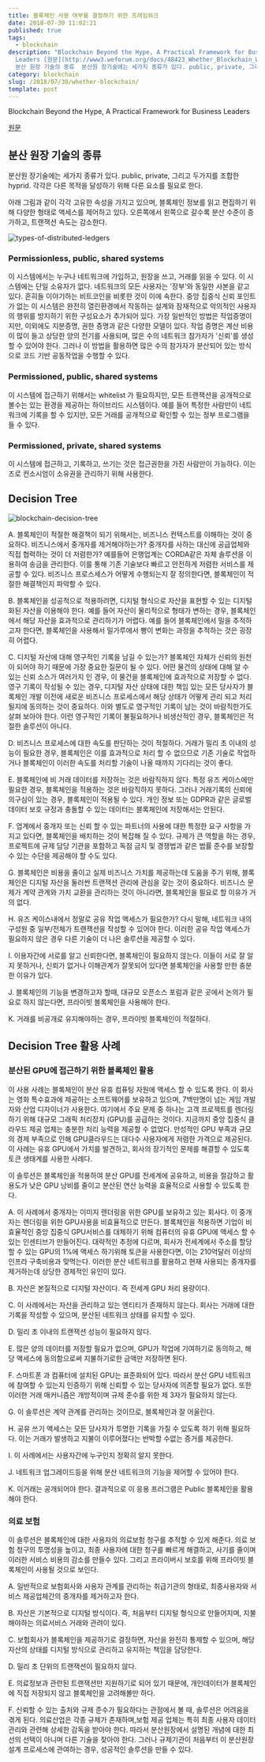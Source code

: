 ```yaml
---
title: 블록체인 사용 여부를 결정하기 위한 프레임워크
date: 2018-07-30 11:02:21
published: true
tags:
  - blockchain
description: "Blockchain Beyond the Hype, A Practical Framework for Business
  Leaders [원문](http://www3.weforum.org/docs/48423_Whether_Blockchain_WP.pdf)  ##
  분산 원장 기술의 종류  분산원 장기술에는 세가지 종류가 있다. public, private, 그리고 ..."
category: blockchain
slug: /2018/07/30/whether-blockchain/
template: post
---
```

Blockchain Beyond the Hype, A Practical Framework for Business Leaders

[원문](http://www3.weforum.org/docs/48423_Whether_Blockchain_WP.pdf)

## 분산 원장 기술의 종류

분산원 장기술에는 세가지 종류가 있다. public, private, 그리고 두가지를 조합한 hyprid. 각각은 다른 목적을 달성하기 위해 다른 요소를 필요로 한다.

아래 그림과 같이 각각 고유한 속성을 가지고 있으며, 블록체인 정보를 읽고 편집하기 위해 다양한 형태로 액세스를 제어하고 있다. 오른쪽에서 왼쪽으로 갈수록 분산 수준이 증가하고, 트랜잭션 속도는 감소한다.

![types-of-distributed-ledgers](../images/types-of-distributed-ledgers.png)

### Permissionless, public, shared systems

이 시스템에서는 누구나 네트워크에 가입하고, 원장을 쓰고, 거래를 읽을 수 있다. 이 시스템에는 단일 소유자가 없다. 네트워크의 모든 사용자는 '장부'와 동일한 사본을 같고 있다. 흔히들 이야기하는 비트코인을 비롯한 것이 이에 속한다. 중앙 집중식 신뢰 포인트가 없는 이 시스템은 완전히 열린환경에서 작동하는 설계와 잠재적으로 악의적인 사용자의 행위를 방지하기 위한 구성요소가 추가되어 있다. 가장 일반적인 방법은 작업증명이지만, 이외에도 지분증명, 권한 증명과 같은 다양한 모델이 있다. 작업 증명은 계산 비용이 많이 들고 상당한 양의 전기를 사용되며, 많은 수의 네트워크 참가자가 '신뢰'를 생성할 수 있어야 한다. 그러나 이 방법을 활용하면 많은 수의 참가자가 분산되어 있는 방식으로 코드 기반 공동작업을 수행할 수 있다.

### Permissioned, public, shared systems

이 시스템에 접근하기 위해서는 whitelist 가 필요하지만, 모든 트랜잭션을 공개적으로 볼수는 있는 환경을 제공하는 하이브리드 시스템이다. 예를 들어 특정한 사람만이 네트워크에 기록을 할 수 있지만, 모든 거래를 공개적으로 확인할 수 있는 정부 프로그램을 들 수 있다.

### Permissioned, private, shared systems

이 시스템에 접근하고, 기록하고, 쓰기는 것은 접근권한을 가진 사람만이 가능하다. 이는 즈로 컨소시엄이 소유권을 관리하기 위해 사용한다.

## Decision Tree

![blockchain-decision-tree](../images/blockchain-decision-tree.png)

A. 블록체인이 적절한 해결책이 되기 위해서는, 비즈니스 컨텍스트를 이해하는 것이 중요하다. 비즈니스에서 중개자를 제거해야하는가? 중개자를 사하는 대신에 공급업체와 직접 협력하는 것이 더 저렴한가? 예를들어 은행업계는 CORDA같은 자체 솔루션을 이용하여 송금을 관리한다. 이를 통해 기존 기술보다 빠르고 안전하게 저렴한 서비스를 제공할 수 있다. 비즈니스 프로스세스가 어떻게 수행되는지 잘 정의한다면, 블록체인이 적절한 해결책인지 파악할 수 있다.

B. 블록체인을 성공적으로 적용하려면, 디지털 형식으로 자산을 표현할 수 있는 디지털화된 자산을 이용해야 한다. 예를 들어 자산이 물리적으로 형태가 변하는 경우, 블록체인에서 해당 자산을 효과적으로 관리하기가 어렵다. 예를 들어 블록체인에서 밀을 추적하고자 한다면, 블록체인을 사용해서 밀가루에서 빵이 변화는 과정을 추적하는 것은 굉장히 어렵다.

C. 디지털 자산에 대해 영구적인 기록을 남길 수 있는가? 블록체인 자체가 신뢰의 원천이 되어야 하기 때문에 가장 중요한 질문이 될 수 있다. 어떤 물건의 상태에 대해 알 수 있는 신뢰 소스가 여러가지 인 경우, 이 물건을 블록체인에 효과적으로 저장할 수 없다. 영구 기록이 작성될 수 있는 경우, 디지털 자산 상태에 대한 책임 있는 모든 당사자가 블록체인 개발 이전에 새로운 비즈니스 프로세스에서 해당 상태가 어떻게 관리 되고 처리 될지에 동의하는 것이 중요하다. 이와 별도로 영구적인 기록이 남는 것이 바람직한가도 살펴 보아야 한다. 이런 영구적인 기록이 불필요하거나 비생산적인 경우, 블록체인은 적절한 솔루션이 아니다. 

D. 비즈니스 프로세스에 대한 속도를 판단하는 것이 적절하다. 거래가 밀리 초 이내의 성능이 필요한 경우, 블록체인은 이를 효과적으로 처리 할 수 없으므로 기존 기술로 작업하거나 블록체인이 이러한 속도를 처리할 기술이 나올 때까지 기다리는 것이 좋다.

E. 블록체인에 비 거래 데이터를 저장하는 것은 바람직하지 않다. 특정 유즈 케이스에만 필요한 경우, 블록체인을 적용하는 것은 바람직하지 못하다. 그러나 거래기록의 신뢰에 의구심이 있는 경우, 블록체인이 적용될 수 있다. 개인 정보 또는 GDPR과 같은 글로벌 데이터 보호 규정과 충돌할 수 있는 데이터는 블록체인에 저장해서는 안된다.

F. 업계에서 중개자 또는 신뢰 할 수 있는 파트너의 사용에 대한 특정한 요구 사항을 가지고 있다면, 블록체인을 배치하는 것이 복잡해 질 수 있다. 규제가 큰 역할을 하는 경우, 프로젝트에 규제 담당 기관을 포함하고 독점 금지 및 경쟁법과 같은 법률 준수를 보장할 수 있는 수단을 제공해야 할 수도 있다. 

G. 블록체인은 비용을 줄이고 실제 비즈니스 가치를 제공하는데 도움을 주기 위해, 블록체인은 디지털 자산을 둘러싼 트랜잭션 관리에 관심을 갖는 것이 중요하다. 비즈니스 문제가 계약 관계와 가치 교환을 관리하는 것이 아니라면, 블록체인을 필요로 할 이유가 거의 없다.

H. 유즈 케이스내에서 정말로 공유 작업 액세스가 필요한가? 다시 말해, 네트워크 내의 구성원 중 일부/전체가 트랜잭션을 작성할 수 있어야 한다. 이러한 공유 작업 액세스가 필요하지 않은 경우 다른 기술이 더 나은 솔루션을 제공할 수 있다.

I. 이용자간에 서로를 알고 신뢰한다면, 블록체인이 필요하지 않는다. 이들이 서로 잘 알지 못하거나, 신뢰가 없거나 이해관계가 잘못되어 있다면 블록체인을 사용할 만한 충분한 이유가 있다. 

J. 블록체인의 기능을 변경하고자 할때, 대규모 오픈소스 포럼과 같은 곳에서 논의가 필요로 하지 않는다면, 프라이빗 블록체인을 사용해야 한다.

K. 거래를 비공개로 유지해야하는 경우, 프라이빗 블록체인이 적절하다. 

## Decision Tree 활용 사례

### 분산된 GPU에 접근하기 위한 블록체인 활용

이 사용 사례는 블록체인이 분산 유휴 컴퓨팅 자원에 액세스 할 수 있도록 한다. 이 회사는 영화 특수효과에 제공하는 소프트웨어를 보유하고 있으며, 7백만명이 넘는 게임 개발자와 산업 디자이너가 사용한다. 여기에서 주요 문제 중 하나는 고객 프로젝트를 렌더링 하기 위해 대규모 그래픽 처리장치 (GPU)를 공급하는 것이다. 지금까지 중앙 집중식 클라우드 제공 업체는 충분한 처리 능력을 제공할 수 없었다. 만성적인 GPU 부족과 규모의 경제 부족으로 인해 GPU클라우드는 대다수 사용자에게 저렴한 가격으로 제공된다. 이 사례는 유휴 GPU에서 가치를 발견하고, 회사의 장기적인 문제를 해결할 수 있도록 토큰 생태계를 사용한 사례다. 

이 솔루션은 블록체인을 적용하여 분산 GPU를 전세계에 공유하고, 비용을 절감하고 활용도가 낮은 GPU 낭비를 줄이고 분산된 연산 능력을 효율적으로 사용할 수 있도록 한다.

A. 이 사례에서 중개자는 이미지 렌더링을 위한 GPU를 보유하고 있는 회사다. 이 중개자는 렌더링을 위한 GPU사용을 비효율적으로 만든다. 블록체인을 적용하면 기업이 비효율적인 중앙 집중식 GPU서비스를 대체하기 위해 컴퓨터의 유휴 GPU에 액세스 할 수 있는 인센티브가 만들어진다. 대략적인 추정에 다르며, 회사가 전세계에서 주소를 할당할 수 있는 GPU의 1%에 액세스 하기위해 토큰을 사용한다면, 이는 210억달러 이상의 인프라 구축비용과 맞먹는다. 이러한 분산 네트워크를 활용하고 현재 사용되는 중개자를 제거하는데 상당한 경제적인 유인이 있다.

B. 자산은 본질적으로 디지털 자산이다. 즉 전세계 GPU 처리 용량이다.

C. 이 사례에서는 자산을 관리하고 있는 엔티티가 존재하지 않는다. 회사는 거래에 대한 기록을 작성할 수 있으며, 분산된 네트워크 상태를 유지할 수 있다.

D. 밀리 초 이내의 트랜잭션 성능이 필요하지 않다.

E. 많은 양의 데이터를 저장할 필요가 없으며, GPU가 작업에 기여하기로 동의하고, 해당 액세스에 동의함으로써 지불하기로한 금액만 저장하면 된다.

F. 스마트폰 과 컴퓨터에 설치된 GPU는 표준화되어 있다. 따라서 분산 GPU 네트워크에 참여할 수 있는지 인증하기 위해 신뢰할 수 있는 당사자에 의존할 필요가 없다. 또한 이러한 거래 매커니즘은 개방적이며 규제 준수를 위한 제 3자가 필요하지 않는다.

G. 이 솔루션은 계약 관계를 관리하는 것이므로, 블록체인과 잘 어울린다.

H. 공유 쓰기 액세스는 모든 당사자가 투명한 기록을 가질 수 있도록 하기 위해 필요하다. 이는 거래가 발생하고 지불이 이루어졌다는 반박할 수없는 증거를 제공한다.

I. 이 사례에서는 사용자간에 누구인지 정확히 알지 못한다.

J. 네트워크 업그레이드등을 위해 분산 네트워크의 기능을 제어할 수 있어야 한다.

K. 이거래는 공개되어야 한다. 결과적으로 이 응용 프러그램은 Public 블록체인을 활용해야 한다.

### 의료 보험

이 솔루션은 블록체인에 대한 사용자의 의료보험 청구를 추적할 수 있게 해준다. 의료 보험 청구의 투명성을 높이고, 최종 사용자에 대한 청구를 빠르게 해결하고, 사기를 줄이며 이러한 서비스 비용의 감소를 만들수 있다. 그리고 프라이버시 보호를 위해 프라이빗 블록체인이 사용될 것으로 보인다.

A. 일반적으로 보험회사와 사용자 관계를 관리하는 취급기관의 형태로, 최종사용자와 서비스 제공업체간의 중개자를 제거하고자 한다.

B. 자산은 기본적으로 디지털 방식이다. 즉, 처음부터 디지털 형식으로 만들어지며, 지불해야하는 의료서비스 거래와 관려이 있다.

C. 보험회사가 블록체인을 제공하기로 결정하면, 자산을 완전히 통제할 수 있으며, 해당 자산의 상태를 디지털 방식으로 관리하고 유지하는 책임을 담당한다.

D. 밀리 초 단위의 트랜잭션이 필요하지 않다.

E. 의료정보과 관련된 트랜잭션만 지원하기로 되어 있기 때문에, 개인데이터가 블록체인에 직접 저장되지 않고 블록체인을 고려해볼만 하다.

F. 신뢰할 수 있는 출처와 규제 준수가 필요하다는 관점에서 볼 때, 솔루션은 어려움을 겪게 된다. 의료산업은 각종 규제가 존재하며,보험 제공 업체는 특히 최종 사용자 데이터 관리와 관련해 상세한 감독을 받아야 한다. 따라서 분산원장에서 설명된 개념에 대한 최선의 선택이 아니며 다른 기술을 찾아야 한다. 그러나 규제기관이 처음부터 이 분산원장 설계 프로세스에 관여하는 경우, 성공적인 솔루션을 만들 수 있다. 